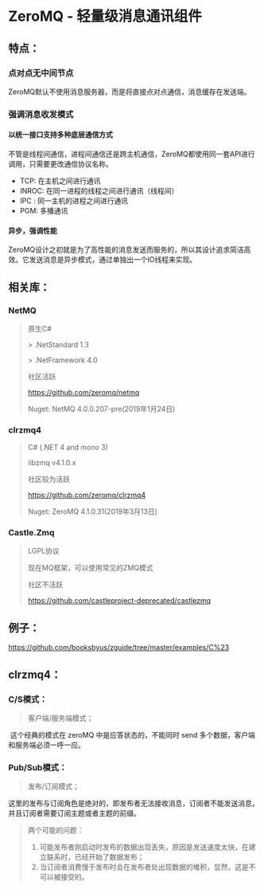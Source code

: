 # ZeroMQ - 轻量级消息通讯组件

## 特点：

### **点对点无中间节点**

​	ZeroMQ默认不使用消息服务器，而是将直接点对点通信，消息缓存在发送端。

### **强调消息收发模式**

#### **以统一接口支持多种底层通信方式**

​	不管是线程间通信，进程间通信还是跨主机通信，ZeroMQ都使用同一套API进行调用，只需要更改通信协议名称。

- TCP: 在主机之间进行通讯
- INROC: 在同一进程的线程之间进行通讯（线程间）
- IPC : 同一主机的进程之间进行通讯
- PGM: 多播通讯

#### **异步，强调性能**

​	ZeroMQ设计之初就是为了高性能的消息发送而服务的，所以其设计追求简洁高效。它发送消息是异步模式，通过单独出一个IO线程来实现。



## 相关库：

### NetMQ

> 原生C#
>
> \> .NetStandard 1.3
>
> \> .NetFramework 4.0
>
> 社区活跃
>
> https://github.com/zeromq/netmq
>
> Nuget: NetMQ 4.0.0.207-pre(2019年1月24日)



### clrzmq4

> C#  (.NET 4 and mono 3)
>
> libzmq v4.1.0.x
>
> 社区较为活跃
>
> https://github.com/zeromq/clrzmq4
>
> Nuget: ZeroMQ 4.1.0.31(2019年3月13日)



### Castle.Zmq

> LGPL协议
>
> 现在MQ框架，可以使用常见的ZMQ模式
>
> 社区不活跃
>
> https://github.com/castleproject-deprecated/castlezmq



## 例子：

https://github.com/booksbyus/zguide/tree/master/examples/C%23





## clrzmq4：

### C/S模式：

> 客户端/服务端模式；

​	这个经典的模式在 zeroMQ 中是应答状态的，不能同时 send 多个数据，客户端和服务端必须一呼一应。



### Pub/Sub模式：

> 发布/订阅模式；

​	这里的发布与订阅角色是绝对的，即发布者无法接收消息，订阅者不能发送消息，并且订阅者需要订阅主题或者主题的前缀。

> 两个可能的问题：
>
> 1. 可能发布者刚启动时发布的数据出现丢失，原因是发送速度太快，在建立联系时，已经开始了数据发布；
> 2. 当订阅者消费慢于发布时会在发布者处出现数据的堆积，显然，这是不可以被接受的。

